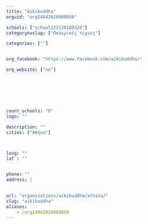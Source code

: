 ```yaml
---
title: "Aikibuddha"
orguid: "org14042020000050"

schools: ["school221120180320"]
categorynoslug: ["Πολεμικές τέχνες"]

categories: [""]


org_facebook: "https://www.facebook.com/aikibuddha/"

org_website: ["no"]







count_schools: "0"
logo: ""

description: ""
cities: ["Αθήνα"]



long: ""
lat : ""


phone: ""
address: |
    

url: "organisations/aikibuddha/athina/"
slug: "aikibuddha"
aliases:
    - /org14042020000050
---
```



